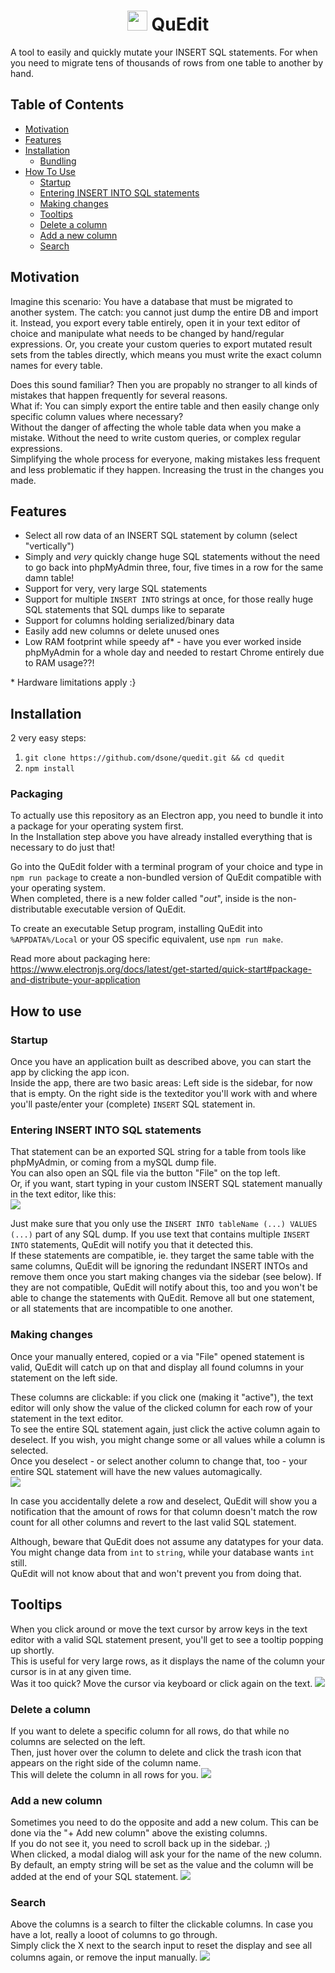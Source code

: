 <h1 align="center">
	<a href="https://github.com/dsone/quedit.git" target="_blank" rel="noopener noreferrer"><img src="src/img/logo.png?raw=true" width="32px"/></a> QuEdit
</h1>

A tool to easily and quickly mutate your INSERT SQL statements. For when you need to migrate tens of thousands of rows from one table to another by hand.

## Table of Contents
- [Motivation](#motivation)
- [Features](#features)
- [Installation](#installation)
    - [Bundling](#bundling)
- [How To Use](#how-to-use)
    - [Startup](#startup)
    - [Entering INSERT INTO SQL statements](#entering-insert-into-sql-statements)
    - [Making changes](#making-changes)
    - [Tooltips](#tooltips)
    - [Delete a column](#delete-a-column)
    - [Add a new column](#add-a-new-column)
    - [Search](#search)

## Motivation
Imagine this scenario: You have a database that must be migrated to another system. The catch: you cannot just dump the entire DB and import it. 
Instead, you export every table entirely, open it in your text editor of choice and manipulate what needs to be changed by hand/regular expressions. 
Or, you create your custom queries to export mutated result sets from the tables directly, which means you must write the exact column names for every table.  
  
Does this sound familiar? Then you are propably no stranger to all kinds of mistakes that happen frequently for several reasons.  
What if: You can simply export the entire table and then easily change only specific column values where necessary?  
Without the danger of affecting the whole table data when you make a mistake. Without the need to write custom queries, or complex regular expressions.  
Simplifying the whole process for everyone, making mistakes less frequent and less problematic if they happen. Increasing the trust in the changes you made.

## Features
- Select all row data of an INSERT SQL statement by column (select "vertically")
- Simply and _very_ quickly change huge SQL statements without the need to go back into phpMyAdmin three, four, five times in a row for the same damn table!
- Support for very, very large SQL statements
- Support for multiple `INSERT INTO` strings at once, for those really huge SQL statements that SQL dumps like to separate
- Support for columns holding serialized/binary data
- Easily add new columns or delete unused ones
- Low RAM footprint while speedy af* - have you ever worked inside phpMyAdmin for a whole day and needed to restart Chrome entirely due to RAM usage??!

\* Hardware limitations apply :} 

## Installation
2 very easy steps:
1. `git clone https://github.com/dsone/quedit.git && cd quedit`
2. `npm install`

### Packaging
To actually use this repository as an Electron app, you need to bundle it into a package for your operating system first.  
In the Installation step above you have already installed everything that is necessary to do just that!  
  
Go into the QuEdit folder with a terminal program of your choice and type in `npm run package` to create a non-bundled version of QuEdit compatible with your operating system.  
When completed, there is a new folder called "_out_", inside is the non-distributable executable version of QuEdit.  
  
To create an executable Setup program, installing QuEdit into `%APPDATA%/Local` or your OS specific equivalent, use `npm run make`. 
  
Read more about packaging here:
https://www.electronjs.org/docs/latest/get-started/quick-start#package-and-distribute-your-application

## How to use

### Startup
Once you have an application built as described above, you can start the app by clicking the app icon.  
Inside the app, there are two basic areas: Left side is the sidebar, for now that is empty.
On the right side is the texteditor you'll work with and where you'll paste/enter your (complete) `INSERT` SQL statement in.
  
### Entering INSERT INTO SQL statements
That statement can be an exported SQL string for a table from tools like phpMyAdmin, or coming from a mySQL dump file.  
You can also open an SQL file via the button "File" on the top left.  
Or, if you want, start typing in your custom INSERT SQL statement manually in the text editor, like this:  
<img src="./src/img/manual_input.gif" />
  

Just make sure that you only use the `INSERT INTO tableName (...) VALUES (...)` part of any SQL dump. If you use text that contains multiple `INSERT INTO` statements, QuEdit will notify you that it detected this.  
If these statements are compatible, ie. they target the same table with the same columns, QuEdit will be ignoring the redundant INSERT INTOs and remove them once you start making changes via the sidebar (see below). If they are not compatible, QuEdit will notify about this, too and you won't be able to change the statements with QuEdit. Remove all but one statement, or all statements that are incompatible to one another.
  
### Making changes
Once your manually entered, copied or a via "File" opened statement is valid, QuEdit will catch up on that and display all found columns in your statement on the left side.  
  
These columns are clickable: if you click one (making it "active"), the text editor will only show the value of the clicked column for each row of your statement in the text editor.  
To see the entire SQL statement again, just click the active column again to deselect. If you wish, you might change some or all values while a column is selected.  
Once you deselect - or select another column to change that, too - your entire SQL statement will have the new values automagically.  
<img src="./src/img/edit.gif" />
  
In case you accidentally delete a row and deselect, QuEdit will show you a notification that the amount of rows for that column doesn't match the row count for all other columns and revert to the last valid SQL statement.  
  
Although, beware that QuEdit does not assume any datatypes for your data. You might change data from `int` to `string`, while your database wants `int` still.  
QuEdit will not know about that and won't prevent you from doing that.


## Tooltips
When you click around or move the text cursor by arrow keys in the text editor with a valid SQL statement present, you'll get to see a tooltip popping up shortly.  
This is useful for very large rows, as it displays the name of the column your cursor is in at any given time.  
Was it too quick? Move the cursor via keyboard or click again on the text.
<img src="./src/img/tool_tip.gif" />

### Delete a column
If you want to delete a specific column for all rows, do that while no columns are selected on the left.  
Then, just hover over the column to delete and click the trash icon that appears on the right side of the column name.  
This will delete the column in all rows for you.
<img src="./src/img/remove_column.gif" />

### Add a new column
Sometimes you need to do the opposite and add a new colum. This can be done via the "+ Add new column" above the existing columns.  
If you do not see it, you need to scroll back up in the sidebar. ;)  
When clicked, a modal dialog will ask your for the name of the new column. By default, an empty string will be set as the value and the column will be added at the end of your SQL statement.
<img src="./src/img/add_column.gif" />

### Search
Above the columns is a search to filter the clickable columns. In case you have a lot, really a looot of columns to go through.  
Simply click the X next to the search input to reset the display and see all columns again, or remove the input manually.
<img src="./src/img/search.gif" />
